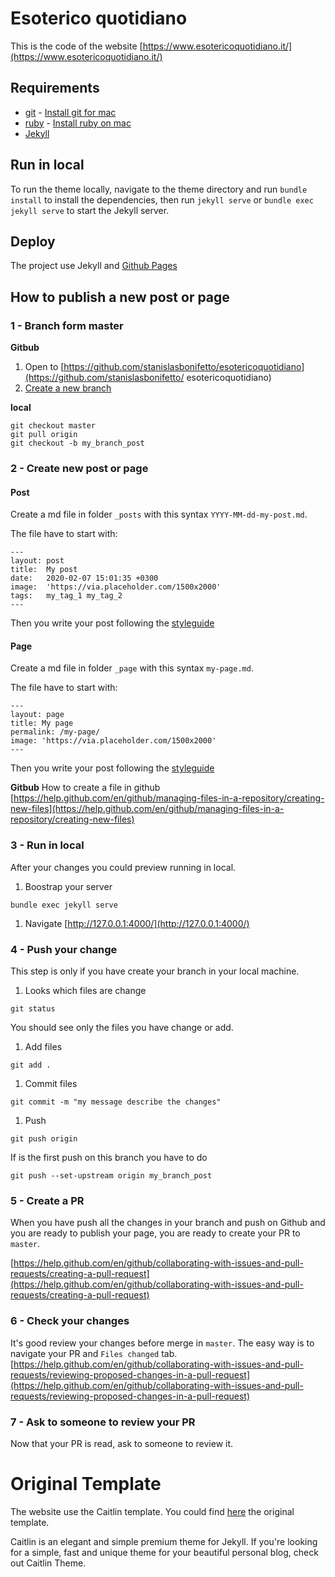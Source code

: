 # Esoterico quotidiano
This is the code of the website [https://www.esotericoquotidiano.it/](https://www.esotericoquotidiano.it/)

## Requirements
 * [git](https://git-scm.com/) - [Install git for mac](https://git-scm.com/download/mac)
 * [ruby](https://www.ruby-lang.org) - [Install ruby on mac](https://www.ruby-lang.org/en/documentation/installation/)
 * [Jekyll](https://jekyllrb.com/) 

## Run in local
To run the theme locally, navigate to the theme directory and run `bundle install` to install the dependencies, then run `jekyll serve` or `bundle exec jekyll serve` to start the Jekyll server.

## Deploy
The project use Jekyll and [Github Pages](https://pages.github.com/)

## How to publish a new post or page

### 1 - Branch form master

**Gitbub**
1. Open to [https://github.com/stanislasbonifetto/esotericoquotidiano](https://github.com/stanislasbonifetto/
esotericoquotidiano)
1. [Create a new branch](https://help.github.com/en/github/collaborating-with-issues-and-pull-requests/creating-and-deleting-branches-within-your-repository)

**local**
```
git checkout master
git pull origin
git checkout -b my_branch_post
```

### 2 - Create new post or page

#### Post
Create a md file in folder `_posts` with this syntax `YYYY-MM-dd-my-post.md`.

The file have to start with:
```
---
layout: post
title:  My post
date:   2020-02-07 15:01:35 +0300
image:  'https://via.placeholder.com/1500x2000'
tags:   my_tag_1 my_tag_2
---
```

Then you write your post following the [styleguide](https://www.esotericoquotidiano.it/styleguide/)

#### Page
Create a md file in folder `_page` with this syntax `my-page.md`.

The file have to start with:
```
---
layout: page
title: My page
permalink: /my-page/
image: 'https://via.placeholder.com/1500x2000'
---
```

Then you write your post following the [styleguide](https://www.esotericoquotidiano.it/styleguide/)

**Gitbub**
How to create a file in github [https://help.github.com/en/github/managing-files-in-a-repository/creating-new-files](https://help.github.com/en/github/managing-files-in-a-repository/creating-new-files)

### 3 - Run in local
After your changes you could preview running in local.
1. Boostrap your server
```
bundle exec jekyll serve
```
1. Navigate [http://127.0.0.1:4000/](http://127.0.0.1:4000/)

### 4 - Push your change
This step is only if you have create your branch in your local machine.
1. Looks which files are change
```
git status
```
You should see only the files you have change or add.
1. Add files
```
git add .
```
1. Commit files
```
git commit -m "my message describe the changes"
```
1. Push
```
git push origin
```
If is the first push on this branch you have to do
```
git push --set-upstream origin my_branch_post
```

### 5 - Create a PR
When you have push all the changes in your branch and push on Github and you are ready to publish your page, you are ready to create your PR to `master`.

[https://help.github.com/en/github/collaborating-with-issues-and-pull-requests/creating-a-pull-request](https://help.github.com/en/github/collaborating-with-issues-and-pull-requests/creating-a-pull-request)

### 6 - Check your changes
It's good review your changes before merge in `master`.
The easy way is to navigate your PR and `Files changed` tab.
[https://help.github.com/en/github/collaborating-with-issues-and-pull-requests/reviewing-proposed-changes-in-a-pull-request](https://help.github.com/en/github/collaborating-with-issues-and-pull-requests/reviewing-proposed-changes-in-a-pull-request)

### 7 - Ask to someone to review your PR
Now that your PR is read, ask to someone to review it.

# Original Template
The website use the Caitlin template. You could find [here](_original_template) the original template.

Caitlin is an elegant and simple premium theme for Jekyll. If you're looking for a simple, fast and unique theme for your beautiful personal blog, check out Caitlin Theme.